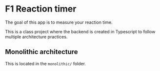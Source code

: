# F1 Reaction timer

The goal of this app is to measure your reaction time.

This is a class project where the backend is created in Typescript to follow multiple architecture practices.

## Monolithic architecture

This is located in the `monolithic/` folder.
